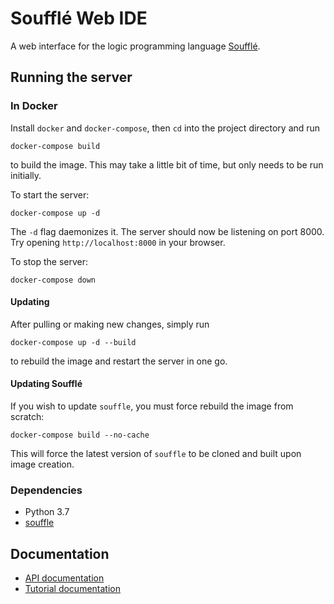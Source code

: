 # Soufflé Web IDE

A web interface for the logic programming language [Soufflé](https://souffle-lang.github.io/index.html).

## Running the server

### In Docker
Install `docker` and `docker-compose`, then `cd` into the project directory and run

    docker-compose build

to build the image. This may take a little bit of time, but only needs to be run initially.

To start the server:

    docker-compose up -d

The `-d` flag daemonizes it. The server should now be listening on port 8000. Try opening `http://localhost:8000` in your browser.

To stop the server:

    docker-compose down

#### Updating

After pulling or making new changes, simply run

    docker-compose up -d --build

to rebuild the image and restart the server in one go.

#### Updating Soufflé

If you wish to update `souffle`, you must force rebuild the image from scratch:

    docker-compose build --no-cache

This will force the latest version of `souffle` to be cloned and built upon image creation.

### Dependencies

- Python 3.7
- [souffle](https://github.com/souffle-lang/souffle)

## Documentation

- [API documentation](doc/api.md)
- [Tutorial documentation](doc/tutorials.md)
